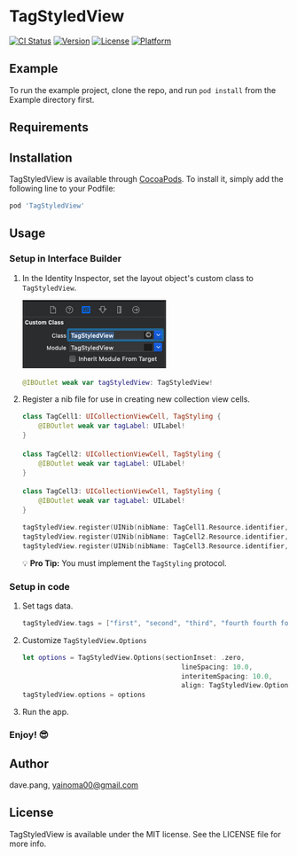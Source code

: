 # TagStyledView

[![CI Status](https://img.shields.io/travis/dave.pang/TagStyledView.svg?style=flat)](https://travis-ci.org/dave.pang/TagStyledView)
[![Version](https://img.shields.io/cocoapods/v/TagStyledView.svg?style=flat)](https://cocoapods.org/pods/TagStyledView)
[![License](https://img.shields.io/cocoapods/l/TagStyledView.svg?style=flat)](https://cocoapods.org/pods/TagStyledView)
[![Platform](https://img.shields.io/cocoapods/p/TagStyledView.svg?style=flat)](https://cocoapods.org/pods/TagStyledView)

## Example

To run the example project, clone the repo, and run `pod install` from the Example directory first.

## Requirements

## Installation

TagStyledView is available through [CocoaPods](https://cocoapods.org). To install
it, simply add the following line to your Podfile:

```ruby
pod 'TagStyledView'
```

## Usage

### Setup in Interface Builder

1. In the Identity Inspector, set the layout object's custom class to `TagStyledView`.

    ![Screenshot: Usage1](Docs/usage1.png)
    
    ```Swift
    @IBOutlet weak var tagStyledView: TagStyledView!
    ```

2. Register a nib file for use in creating new collection view cells.

    ```Swift
    class TagCell1: UICollectionViewCell, TagStyling {
        @IBOutlet weak var tagLabel: UILabel!
    }

    class TagCell2: UICollectionViewCell, TagStyling {
        @IBOutlet weak var tagLabel: UILabel!
    }
    
    class TagCell3: UICollectionViewCell, TagStyling {
        @IBOutlet weak var tagLabel: UILabel!
    }
    ```
    
    ```Swift
    tagStyledView.register(UINib(nibName: TagCell1.Resource.identifier, bundle: nil), forCellWithReuseIdentifier: TagCell1.Resource.identifier)
    tagStyledView.register(UINib(nibName: TagCell2.Resource.identifier, bundle: nil), forCellWithReuseIdentifier: TagCell2.Resource.identifier)
    tagStyledView.register(UINib(nibName: TagCell3.Resource.identifier, bundle: nil), forCellWithReuseIdentifier: TagCell3.Resource.identifier)
    ```

    💡 **Pro Tip:** You must implement the `TagStyling` protocol.
### Setup in code

1. Set tags data.

    ```Swift
    tagStyledView.tags = ["first", "second", "third", "fourth fourth fourth fourth fourth fourth fourth", "fifth"]
    ```

2. Customize `TagStyledView.Options`

    ```Swift
    let options = TagStyledView.Options(sectionInset: .zero,
                                            lineSpacing: 10.0,
                                            interitemSpacing: 10.0,
                                            align: TagStyledView.Options.Alignment.left)
    tagStyledView.options = options
    ```
 
3. Run the app.

### Enjoy! 😎

## Author

dave.pang, yainoma00@gmail.com

## License

TagStyledView is available under the MIT license. See the LICENSE file for more info.
